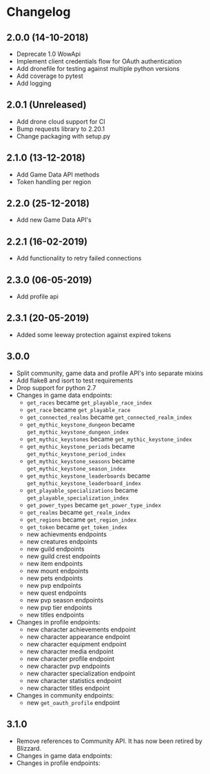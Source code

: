 # Changelog

## 2.0.0 (14-10-2018)

* Deprecate 1.0 WowApi
* Implement client credentials flow for OAuth authentication
* Add dronefile for testing against multiple python versions
* Add coverage to pytest
* Add logging

## 2.0.1 (Unreleased)

* Add drone cloud support for CI
* Bump requests library to 2.20.1
* Change packaging with setup.py

## 2.1.0 (13-12-2018)

* Add Game Data API methods
* Token handling per region

## 2.2.0 (25-12-2018)

* Add new Game Data API's

## 2.2.1 (16-02-2019)

* Add functionality to retry failed connections

## 2.3.0 (06-05-2019)

* Add profile api

## 2.3.1 (20-05-2019)

* Added some leeway protection against expired tokens

## 3.0.0

* Split community, game data and profile API's into separate mixins
* Add flake8 and isort to test requirements
* Drop support for python 2.7
* Changes in game data endpoints:
    * `get_races` became `get_playable_race_index`
    * `get_race` became `get_playable_race`
    * `get_connected_realms` became `get_connected_realm_index`
    * `get_mythic_keystone_dungeon` became `get_mythic_keystone_dungeon_index`
    * `get_mythic_keystones` became `get_mythic_keystone_index`
    * `get_mythic_keystone_periods` became `get_mythic_keystone_period_index`
    * `get_mythic_keystone_seasons` became `get_mythic_keystone_season_index`
    * `get_mythic_keystone_leaderboards` became `get_mythic_keystone_leaderboard_index`
    * `get_playable_specializations` became `get_playable_specialization_index`
    * `get_power_types` became `get_power_type_index`
    * `get_realms` became `get_realm_index`
    * `get_regions` became `get_region_index`
    * `get_token` became `get_token_index`
    * new achievments endpoints
    * new creatures endpoints
    * new guild endpoints
    * new guild crest endpoints
    * new item endpoints
    * new mount endpoints
    * new pets endpoints
    * new pvp endpoints
    * new quest endpoints
    * new pvp season endpoints
    * new pvp tier endpoints
    * new titles endpoints
* Changes in profile endpoints:
    * new character achievements endpoint
    * new character appearance endpoint
    * new character equipment endpoint
    * new character media endpoint
    * new character profile endpoint
    * new character pvp endpoints
    * new character specialization endpoint
    * new character statistics endpoint
    * new character titles endpoint
* Changes in community endpoints:
    * new `get_oauth_profile` endpoint

## 3.1.0

* Remove references to Community API.  It has now been retired by Blizzard.
* Changes in game data endpoints:
* Changes in profile endpoints: